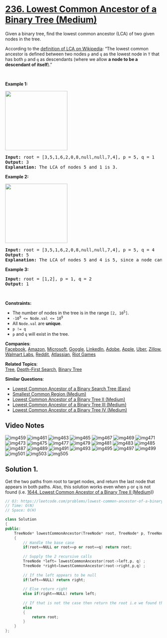 # [236. Lowest Common Ancestor of a Binary Tree (Medium)](https://leetcode.com/problems/lowest-common-ancestor-of-a-binary-tree/)

<p>Given a binary tree, find the lowest common ancestor (LCA) of two given nodes in the tree.</p>

<p>According to the <a href="https://en.wikipedia.org/wiki/Lowest_common_ancestor" target="_blank">definition of LCA on Wikipedia</a>: “The lowest common ancestor is defined between two nodes <code>p</code> and <code>q</code> as the lowest node in <code>T</code> that has both <code>p</code> and <code>q</code> as descendants (where we allow <b>a node to be a descendant of itself</b>).”</p>

<p>&nbsp;</p>
<p><strong>Example 1:</strong></p>
<img alt="" src="https://assets.leetcode.com/uploads/2018/12/14/binarytree.png" style="width: 200px; height: 190px;">
<pre><strong>Input:</strong> root = [3,5,1,6,2,0,8,null,null,7,4], p = 5, q = 1
<strong>Output:</strong> 3
<strong>Explanation:</strong> The LCA of nodes 5 and 1 is 3.
</pre>

<p><strong>Example 2:</strong></p>
<img alt="" src="https://assets.leetcode.com/uploads/2018/12/14/binarytree.png" style="width: 200px; height: 190px;">
<pre><strong>Input:</strong> root = [3,5,1,6,2,0,8,null,null,7,4], p = 5, q = 4
<strong>Output:</strong> 5
<strong>Explanation:</strong> The LCA of nodes 5 and 4 is 5, since a node can be a descendant of itself according to the LCA definition.
</pre>

<p><strong>Example 3:</strong></p>

<pre><strong>Input:</strong> root = [1,2], p = 1, q = 2
<strong>Output:</strong> 1
</pre>

<p>&nbsp;</p>
<p><strong>Constraints:</strong></p>

<ul>
	<li>The number of nodes in the tree is in the range <code>[2, 10<sup>5</sup>]</code>.</li>
	<li><code>-10<sup>9</sup> &lt;= Node.val &lt;= 10<sup>9</sup></code></li>
	<li>All <code>Node.val</code> are <strong>unique</strong>.</li>
	<li><code>p != q</code></li>
	<li><code>p</code> and <code>q</code> will exist in the tree.</li>
</ul>


**Companies**:  
[Facebook](https://leetcode.com/company/facebook), [Amazon](https://leetcode.com/company/amazon), [Microsoft](https://leetcode.com/company/microsoft), [Google](https://leetcode.com/company/google), [LinkedIn](https://leetcode.com/company/linkedin), [Adobe](https://leetcode.com/company/adobe), [Apple](https://leetcode.com/company/apple), [Uber](https://leetcode.com/company/uber), [Zillow](https://leetcode.com/company/zillow), [Walmart Labs](https://leetcode.com/company/walmart-labs), [Reddit](https://leetcode.com/company/reddit), [Atlassian](https://leetcode.com/company/atlassian), [Riot Games](https://leetcode.com/company/riot-games)

**Related Topics**:  
[Tree](https://leetcode.com/tag/tree/), [Depth-First Search](https://leetcode.com/tag/depth-first-search/), [Binary Tree](https://leetcode.com/tag/binary-tree/)

**Similar Questions**:
* [Lowest Common Ancestor of a Binary Search Tree (Easy)](https://leetcode.com/problems/lowest-common-ancestor-of-a-binary-search-tree/)
* [Smallest Common Region (Medium)](https://leetcode.com/problems/smallest-common-region/)
* [Lowest Common Ancestor of a Binary Tree II (Medium)](https://leetcode.com/problems/lowest-common-ancestor-of-a-binary-tree-ii/)
* [Lowest Common Ancestor of a Binary Tree III (Medium)](https://leetcode.com/problems/lowest-common-ancestor-of-a-binary-tree-iii/)
* [Lowest Common Ancestor of a Binary Tree IV (Medium)](https://leetcode.com/problems/lowest-common-ancestor-of-a-binary-tree-iv/)

## Video Notes

![img459](https://user-images.githubusercontent.com/37560890/170345436-af049d7b-8bba-4123-a4dc-9adb5c012383.jpg)
![img461](https://user-images.githubusercontent.com/37560890/170345443-19cf06b5-3eac-4e20-ac65-37a74e7a31ad.jpg)
![img463](https://user-images.githubusercontent.com/37560890/170345447-e0374a2f-2075-4f0c-a6c6-b55c4acea3c1.jpg)
![img465](https://user-images.githubusercontent.com/37560890/170345450-8ee5f9ce-5efe-4975-bbc7-4c7d7bc50b44.jpg)
![img467](https://user-images.githubusercontent.com/37560890/170345454-b67b8f9a-5603-4799-b773-355c4a3e0d4a.jpg)
![img469](https://user-images.githubusercontent.com/37560890/170345458-8a103d8d-21a5-44d9-b504-d5feab79dc91.jpg)
![img471](https://user-images.githubusercontent.com/37560890/170345460-534ecac3-c541-4530-b260-1175d0442844.jpg)
![img473](https://user-images.githubusercontent.com/37560890/170345463-a40726a8-bba1-4de2-ab0d-41b831e53068.jpg)
![img475](https://user-images.githubusercontent.com/37560890/170345467-2b70538a-5ef6-46b9-aa7e-6b8668238738.jpg)
![img477](https://user-images.githubusercontent.com/37560890/170345472-f6a45d47-52bb-4b7e-96b2-7b93ca290f18.jpg)
![img479](https://user-images.githubusercontent.com/37560890/170345474-ffc1fc95-71f4-4c93-a2fa-8a0f0c274756.jpg)
![img481](https://user-images.githubusercontent.com/37560890/170345478-1b9199fc-3a38-43b2-8cb1-2983e99704b9.jpg)
![img483](https://user-images.githubusercontent.com/37560890/170345480-061efe7b-9992-4e97-b363-6822f4b778e2.jpg)
![img485](https://user-images.githubusercontent.com/37560890/170345483-8c620e87-5c44-429c-9ad0-99ba6489d023.jpg)
![img487](https://user-images.githubusercontent.com/37560890/170345486-089f26f0-02c9-4e3f-8dcc-481bc604752f.jpg)
![img489](https://user-images.githubusercontent.com/37560890/170345492-85020889-add4-4aba-9951-da6a00ee2d16.jpg)
![img491](https://user-images.githubusercontent.com/37560890/170345493-195908bb-4cf8-48bd-b654-3792ffb904cb.jpg)
![img493](https://user-images.githubusercontent.com/37560890/170345498-8bc50242-5c36-42e7-ad7f-713710885c63.jpg)
![img495](https://user-images.githubusercontent.com/37560890/170345499-81e3ad17-50ab-4218-9ca8-689199905cf2.jpg)
![img497](https://user-images.githubusercontent.com/37560890/170345504-903a654a-57d8-4948-b134-321ce7d8cb9c.jpg)
![img499](https://user-images.githubusercontent.com/37560890/170345505-83c691cf-d03b-4279-a25b-c81342e885d9.jpg)
![img501](https://user-images.githubusercontent.com/37560890/170345508-e3d79467-8741-4408-b097-b557c4f9b5bc.jpg)
![img503](https://user-images.githubusercontent.com/37560890/170345510-33040795-7d58-4fed-b67e-e965257c9091.jpg)
![img505](https://user-images.githubusercontent.com/37560890/170345513-90a0b6e5-caf0-4d27-b385-0044abcccd42.jpg)


## Solution 1.

Get the two paths from root to target nodes, and return the last node that appears in both paths. Also, this solution works even when `p` or `q` is not found (i.e. [1644. Lowest Common Ancestor of a Binary Tree II (Medium)](https://leetcode.com/problems/lowest-common-ancestor-of-a-binary-tree-ii/))

```cpp
// OJ: https://leetcode.com/problems/lowest-common-ancestor-of-a-binary-tree/
// Time: O(N)
// Space: O(H)

class Solution 
{
public:
    TreeNode* lowestCommonAncestor(TreeNode* root, TreeNode* p, TreeNode* q) 
    {
        // Handle the base case
        if(root==NULL or root==p or root==q) return root;
        
        // Supply the 2 recursive calls
        TreeNode *left= lowestCommonAncestor(root->left,p, q) ;
        TreeNode *right=lowestCommonAncestor(root->right,p,q) ;
        
        // If the left appears to be null
        if(left==NULL) return right;
        
        // Else return right
        else if(right==NULL) return left;
        
        // If that is not the case then return the root i.e we found the ans
        else
        {
            return root;
        }   
    } 
};
```
